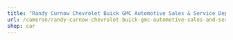 ```yaml
---
title: "Randy Curnow Chevrolet Buick GMC Automotive Sales & Service Department"
url: /cameron/randy-curnow-chevrolet-buick-gmc-automotive-sales-and-service-department/
shop: car
---
```

